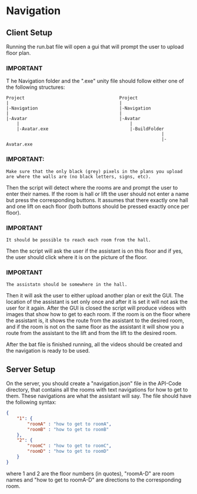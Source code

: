 # Navigation

## Client Setup

Running the run.bat file will open a gui that will prompt the user to upload floor plan.

### IMPORTANT
T	he Navigation folder and the ".exe" unity file should follow either one of the following structures:

	Project                                    Project
	|                                          |
	|-Navigation                               |-Navigation
	|                                          |
	|-Avatar                                   |-Avatar
		|                                          |
		|-Avatar.exe                               |-BuildFolder
		                                                       |
		                                                       |-Avatar.exe

### IMPORTANT:
	Make sure that the only black (grey) pixels in the plans you upload are where the walls are (no black letters, signs, etc).

Then the script will detect where the rooms are and prompt the user to enter their names. If the room is hall or lift the user should not enter a name but press the corresponding buttons. It assumes that there exactly one hall and one lift on each floor (both buttons should be pressed exactly once per floor).

### IMPORTANT
	It should be possible to reach each room from the hall.

Then the script will ask the user if the assistant is on this floor and if yes, the user should click where it is on the picture of the floor.

### IMPORTANT
	The assistatn should be somewhere in the hall.

Then it will ask the user to either upload another plan or exit the GUI. The location of the assistant is set only once and after it is set it will not ask the user for it again. After the GUI is closed the script will produce videos with images that show how to get to each room. If the room is on the floor where the assistant is, it shows the route from the assistant to the desired room, and if the room is not on the same floor as the assistant it will show you a route from the assistant to the lift and from the lift to the desired room.

After the bat file is finished running, all the videos should be created and the navigation is ready to be used.

## Server Setup

On the server, you should create a "navigation.json" file in the API-Code directory, that contains all the rooms with text navigations for how to get to them. These navigations are what the assistant will say. The file should have the following syntax:
```json
{
	"1": {
		"roomA" : "how to get to roomA",
		"roomB" : "how to get to roomB"
	},
	"2": {
		"roomC" : "how to get to roomC",
		"roomD" : "how to get to roomD"
	}
}
```
where 1 and 2 are the floor numbers (in quotes), "roomA-D" are room names and "how to get to roomA-D" are directions to the corresponding room.
